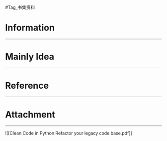 #Tag_书集资料 
# Information
---


# Mainly Idea
---


# Reference
---


# Attachment
---
![[Clean Code in Python Refactor your legacy code base.pdf]]